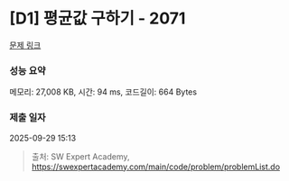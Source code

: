 # [D1] 평균값 구하기 - 2071 

[문제 링크](https://swexpertacademy.com/main/code/problem/problemDetail.do?contestProbId=AV5QRnJqA5cDFAUq) 

### 성능 요약

메모리: 27,008 KB, 시간: 94 ms, 코드길이: 664 Bytes

### 제출 일자

2025-09-29 15:13



> 출처: SW Expert Academy, https://swexpertacademy.com/main/code/problem/problemList.do